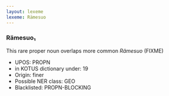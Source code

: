 ```yaml
---
layout: lexeme
lexeme: Rämesuo
---
```


###  Rämesuo₁

This rare proper noun overlaps more common *Rämesuo* (FIXME)
* UPOS:  PROPN
* in KOTUS dictionary under:  19
* Origin:  finer
* Possible NER class:  GEO
* Blacklisted:  PROPN-BLOCKING

